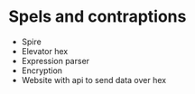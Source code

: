 # Spels and contraptions

- Spire
- Elevator hex
- Expression parser
- Encryption
- Website with api to send data over hex